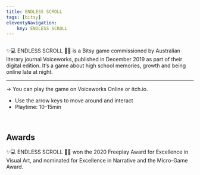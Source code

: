```yaml
---
title: ENDLESS SCROLL
tags: [bitsy]
eleventyNavigation:
	key: ENDLESS SCROLL
---
```


<img src="/img/es-title.gif" alt="">

✨💻 ENDLESS SCROLL 💌✨ is a Bitsy game commissioned by Australian literary journal Voiceworks, published in December 2019 as part of their digital edition. It’s a game about high school memories, growth and being online late at night.

---

→ You can play the game on Voiceworks Online or itch.io.
- Use the arrow keys to move around and interact
- Playtime: 10–15min

<div class="gallery2x2">
	<img src="/img/novena-stars.gif" alt="" style="grid-area:a"></img>
	<img src="/img/novena-ocean.gif" alt="" style="grid-area:b"></img>
	<img src="/img/novena-storm.gif" alt="" style="grid-area:c"></img>
	<img src="/img/novena-church.gif" alt="" style="grid-area:d"></img>
</div>

## Awards

✨💻 ENDLESS SCROLL 💌✨ won the 2020 Freeplay Award for Excellence in Visual Art, and nominated for Excellence in Narrative and the Micro-Game Award.